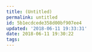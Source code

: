 ```yaml
---
title: (Untitled)
permalink: untitled
id: 5b1ecdcede358d00bf907ee4
updated: '2018-06-11 19:33:31'
date: 2018-06-11 19:30:22
tags:
---
```

